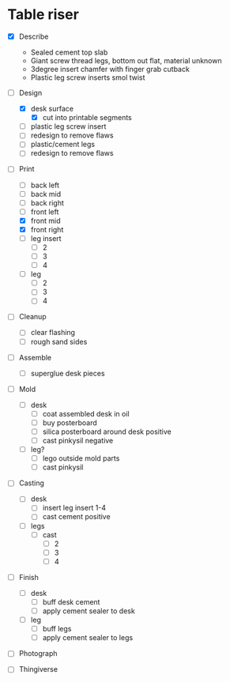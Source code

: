 # Table riser

- [x] Describe
	- Sealed cement top slab
	- Giant screw thread legs, bottom out flat, material unknown
	- 3degree insert chamfer with finger grab cutback 
	- Plastic leg screw inserts smol twist

- [ ] Design
	- [x] desk surface
		- [x] cut into printable segments
	- [ ] plastic leg screw insert
	- [ ] redesign to remove flaws
	- [ ] plastic/cement legs
	- [ ] redesign to remove flaws

- [ ] Print
	- [ ] back left
	- [ ] back mid
	- [ ] back right
	- [ ] front left
	- [x] front mid
	- [x] front right
	- [ ] leg insert
		- [ ] 2
		- [ ] 3
		- [ ] 4
	- [ ] leg
		- [ ] 2
		- [ ] 3
		- [ ] 4

- [ ] Cleanup
	- [ ] clear flashing
	- [ ] rough sand sides

- [ ] Assemble
	- [ ] superglue desk pieces

- [ ] Mold
	- [ ] desk
		- [ ] coat assembled desk in oil
		- [ ] buy posterboard
		- [ ] silica posterboard around desk positive
		- [ ] cast pinkysil negative
	- [ ] leg?
		- [ ] lego outside mold parts
		- [ ] cast pinkysil

- [ ] Casting
	- [ ] desk
		- [ ] insert leg insert 1-4
		- [ ] cast cement positive
	- [ ] legs
		- [ ] cast
			- [ ] 2
			- [ ] 3
			- [ ] 4

- [ ] Finish
	- [ ] desk
		- [ ] buff desk cement
		- [ ] apply cement sealer to desk
	- [ ] leg
		- [ ] buff legs
		- [ ] apply cement sealer to legs

- [ ] Photograph

- [ ] Thingiverse
